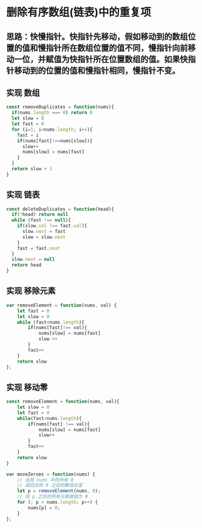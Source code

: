 # 删除有序数组(链表)中的重复项
## 思路：快慢指针。快指针先移动，假如移动到的数组位置的值和慢指针所在数组位置的值不同，慢指针向前移动一位，并赋值为快指针所在位置数组的值。如果快指针移动到的位置的值和慢指针相同，慢指针不变。

## 实现 数组
```javascript
const removeDuplicates = function(nums){
  if(nums.length === 0) return 0
  let slow = 0
  let fast = 0
  for (i=1; i<nums.length; i++){
    fast = i
    if(nums[fast]!==nums[slow]){
      slow++
      nums[slow] = nums[fast]
    }
  }
  return slow + 1
}
```

## 实现 链表
```javascript
const deleteDuplicates = function(head){
  if(!head) return null
  while (fast !== null){
    if(slow.val !== fast.val){
      slow.next = fast
      slow = slow.next
    }
    fast = fast.next
  }
  slow.next = null
  return head
}
```

## 实现 移除元素
``` javascript
var removeElement = function(nums, val) {
    let fast = 0
    let slow = 0
    while (fast<nums.length){
        if(nums[fast]!== val){
            nums[slow] = nums[fast]
            slow ++
        }
        fast++
    }
    return slow
};
```


## 实现 移动零
```javascript
const removeElement = function(nums, val){
    let slow = 0
    let fast = 0
    while(fast<nums.length){
        if(nums[fast] !== val){
            nums[slow] = nums[fast]
            slow++
        }
        fast++
    }
    return slow
}

var moveZeroes = function(nums) {
    // 去除 nums 中的所有 0
    // 返回去除 0 之后的数组长度
    let p = removeElement(nums, 0);
    // 将 p 之后的所有元素赋值为 0
    for (; p < nums.length; p++) {
        nums[p] = 0;
    }
};
```